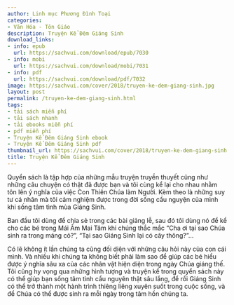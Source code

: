 ```yaml
---
author: Linh mục Phương Đình Toại
categories:
- Văn Hóa - Tôn Giáo
description: Truyện Kể Đêm Giáng Sinh
download_links:
- info: epub
  url: https://sachvui.com/download/epub/7030
- info: mobi
  url: https://sachvui.com/download/mobi/7031
- info: pdf
  url: https://sachvui.com/download/pdf/7032
image: https://sachvui.com/cover/2018/truyen-ke-dem-giang-sinh.jpg
layout: post
permalink: /truyen-ke-dem-giang-sinh.html
tags:
- tải sách miễn phí
- tải sách nhanh
- tải ebooks miễn phí
- pdf miễn phí
- Truyện Kể Đêm Giáng Sinh ebook
- Truyện Kể Đêm Giáng Sinh pdf
thumbnail_url: https://sachvui.com/cover/2018/truyen-ke-dem-giang-sinh.jpg
title: Truyện Kể Đêm Giáng Sinh
---
```


 <div class="item-desc text-justify"> <p>Quyển sách là tập hợp của những mẫu truyện truyền thuyết cũng như những câu chuyện có thật đã được bạn và tôi cùng kể lại cho nhau nhằm tôn lên ý nghĩa của việc Con Thiên Chúa làm Người. Kèm theo là những suy tư cá nhân mà tôi cảm nghiệm được trong đời sống cầu nguyện của mình khi sống tâm tình mùa Giáng Sinh.</p><p>Ban đầu tôi dùng để chia sẻ trong các bài giảng lễ, sau đó tôi dùng nó để kể cho các bé trong Mái Ấm Mai Tâm khi chúng thắc mắc “Cha ơi tại sao Chúa sinh ra trong máng cỏ?”, “Tại sao Giáng Sinh lại có cây thông?”…</p><p>Có lẽ không ít lần chúng ta cũng đối diện với những câu hỏi này của con cái mình. Và nhiều khi chúng ta không biết phải làm sao để giúp các bé hiểu được ý nghĩa sâu xa của các nhân vật hiện diện trong ngày Chúa giáng thế. Tôi cũng hy vọng qua những hình tượng và truyện kể trong quyển sách này có thể giúp bạn sống tâm tình cầu nguyên thật sâu lắng, để rồi Giáng Sinh có thể trở thành một hành trình thiêng liêng xuyên suốt trong cuộc sống, và để Chúa có thể được sinh ra mỗi ngày trong tâm hồn chúng ta.</p> </div>